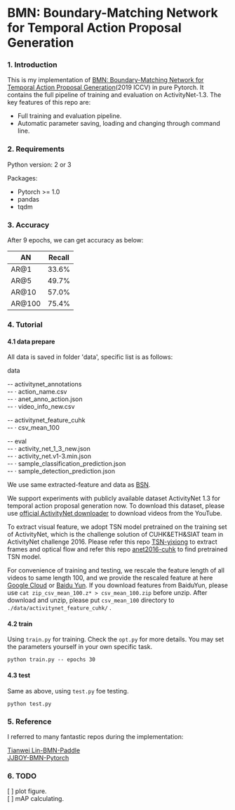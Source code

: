 # BMN: Boundary-Matching Network for Temporal Action Proposal Generation   

### 1. Introduction  

This is my implementation of [BMN: Boundary-Matching Network for Temporal Action Proposal Generation](https://arxiv.org/abs/1907.09702)(2019 ICCV) in pure Pytorch. It contains the full pipeline of training and evaluation on ActivityNet-1.3. The key features of this repo are:

- Full training and evaluation pipeline.
- Automatic parameter saving, loading and changing through command line.  

### 2. Requirements

Python version: 2 or 3

Packages:

- Pytorch >= 1.0
- pandas
- tqdm

### 3. Accuracy

After 9 epochs, we can get accuracy as below:

| AN     | Recall |
| ------ | ------ |
| AR@1   | 33.6%  |
| AR@5   | 49.7%  |
| AR@10  | 57.0%  |
| AR@100 | 75.4%  |

### 4. Tutorial

#### 4.1 data prepare

All data is saved in folder 'data', specific list is as follows:  

data   

-- activitynet_annotations   
-- · action_name.csv  
-- · anet_anno_action.json  
-- · video_info_new.csv  

-- activitynet_feature_cuhk  
-- · csv_mean_100   

-- eval  
-- · activity_net_1_3_new.json  
-- · activity_net.v1-3.min.json  
-- · sample_classification_prediction.json  
-- · sample_detection_prediction.json  

We use same extracted-feature and data as [BSN](https://github.com/wzmsltw/BSN-boundary-sensitive-network).

We support experiments with publicly available dataset ActivityNet 1.3 for temporal action proposal generation now. To download this dataset, please use [official ActivityNet downloader](https://github.com/activitynet/ActivityNet/tree/master/Crawler) to download videos from the YouTube.

To extract visual feature, we adopt TSN model pretrained on the training set of ActivityNet, which is the challenge solution of CUHK&ETH&SIAT team in ActivityNet challenge 2016. Please refer this repo [TSN-yjxiong](https://github.com/yjxiong/temporal-segment-networks) to extract frames and optical flow and refer this repo [anet2016-cuhk](https://github.com/yjxiong/anet2016-cuhk) to find pretrained TSN model.

For convenience of training and testing, we rescale the feature length of all videos to same length 100, and we provide the rescaled feature at here [Google Cloud](https://drive.google.com/file/d/1ISemndlSDS2FtqQOKL0t3Cjj9yk2yznF/view?usp=sharing) or [Baidu Yun](https://pan.baidu.com/s/19GI3_-uZbd_XynUO6g-8YQ). If you download features from BaiduYun, please use `cat zip_csv_mean_100.z* > csv_mean_100.zip` before unzip. After download and unzip, please put `csv_mean_100` directory to `./data/activitynet_feature_cuhk/` .

#### 4.2 train

Using `train.py` for training. Check the `opt.py` for more details. You may set the parameters yourself in your own specific task.

```shell
python train.py -- epochs 30
```
 
#### 4.3 test

Same as above, using `test.py` foe testing.

```Shell
python test.py
```

### 5. Reference

I referred to many fantastic repos during the implementation:  

[Tianwei Lin-BMN-Paddle](https://github.com/PaddlePaddle/models/tree/release/1.8/PaddleCV/video/models/bmn)       
[JJBOY-BMN-Pytorch](https://github.com/JJBOY/BMN-Boundary-Matching-Network)    


### 6. TODO
[ ] plot figure.  
[ ] mAP calculating.  


